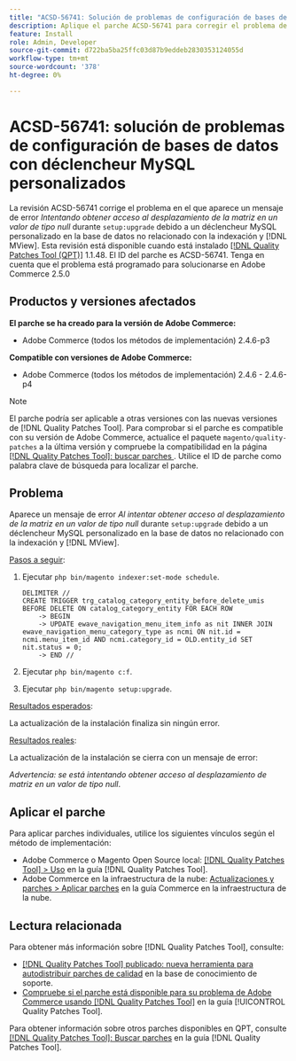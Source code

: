 ```yaml
---
title: "ACSD-56741: Solución de problemas de configuración de bases de datos con déclencheur MySQL personalizados"
description: Aplique el parche ACSD-56741 para corregir el problema de Adobe Commerce donde aparece un mensaje de error *Intentando acceder al desplazamiento de la matriz en el valor de tipo null* durante setup:upgrade debido a un déclencheur MySQL personalizado en la base de datos no relacionado con la indexación y  [!DNL MView].
feature: Install
role: Admin, Developer
source-git-commit: d722ba5ba25ffc03d87b9eddeb2830353124055d
workflow-type: tm+mt
source-wordcount: '378'
ht-degree: 0%

---
```


# ACSD-56741: solución de problemas de configuración de bases de datos con déclencheur MySQL personalizados

La revisión ACSD-56741 corrige el problema en el que aparece un mensaje de error *Intentando obtener acceso al desplazamiento de la matriz en un valor de tipo null* durante `setup:upgrade` debido a un déclencheur MySQL personalizado en la base de datos no relacionado con la indexación y [!DNL MView]. Esta revisión está disponible cuando está instalado [[!DNL Quality Patches Tool (QPT)]](https://experienceleague.adobe.com/en/docs/commerce-knowledge-base/kb/announcements/commerce-announcements/magento-quality-patches-released-new-tool-to-self-serve-quality-patches) 1.1.48. El ID del parche es ACSD-56741. Tenga en cuenta que el problema está programado para solucionarse en Adobe Commerce 2.5.0

## Productos y versiones afectados

**El parche se ha creado para la versión de Adobe Commerce:**

* Adobe Commerce (todos los métodos de implementación) 2.4.6-p3

**Compatible con versiones de Adobe Commerce:**

* Adobe Commerce (todos los métodos de implementación) 2.4.6 - 2.4.6-p4

>[!NOTE]
>
>El parche podría ser aplicable a otras versiones con las nuevas versiones de [!DNL Quality Patches Tool]. Para comprobar si el parche es compatible con su versión de Adobe Commerce, actualice el paquete `magento/quality-patches` a la última versión y compruebe la compatibilidad en la página [[!DNL Quality Patches Tool]: buscar parches ](https://experienceleague.adobe.com/tools/commerce-quality-patches/index.html). Utilice el ID de parche como palabra clave de búsqueda para localizar el parche.

## Problema

Aparece un mensaje de error *Al intentar obtener acceso al desplazamiento de la matriz en un valor de tipo null* durante `setup:upgrade` debido a un déclencheur MySQL personalizado en la base de datos no relacionado con la indexación y [!DNL MView].

<u>Pasos a seguir</u>:

1. Ejecutar `php bin/magento indexer:set-mode schedule`.

   ```
   DELIMITER //
   CREATE TRIGGER trg_catalog_category_entity_before_delete_umis BEFORE DELETE ON catalog_category_entity FOR EACH ROW
       -> BEGIN
       -> UPDATE ewave_navigation_menu_item_info as nit INNER JOIN ewave_navigation_menu_category_type as ncmi ON nit.id = ncmi.menu_item_id AND ncmi.category_id = OLD.entity_id SET nit.status = 0;
       -> END //
   ```

1. Ejecutar `php bin/magento c:f`.
1. Ejecutar `php bin/magento setup:upgrade`.

<u>Resultados esperados</u>:

La actualización de la instalación finaliza sin ningún error.

<u>Resultados reales</u>:

La actualización de la instalación se cierra con un mensaje de error:

*Advertencia: se está intentando obtener acceso al desplazamiento de matriz en un valor de tipo null*.

## Aplicar el parche

Para aplicar parches individuales, utilice los siguientes vínculos según el método de implementación:

* Adobe Commerce o Magento Open Source local: [[!DNL Quality Patches Tool] > Uso](https://experienceleague.adobe.com/docs/commerce-operations/tools/quality-patches-tool/usage.html) en la guía [!DNL Quality Patches Tool].
* Adobe Commerce en la infraestructura de la nube: [Actualizaciones y parches > Aplicar parches](https://experienceleague.adobe.com/docs/commerce-cloud-service/user-guide/develop/upgrade/apply-patches.html) en la guía Commerce en la infraestructura de la nube.

## Lectura relacionada

Para obtener más información sobre [!DNL Quality Patches Tool], consulte:

* [[!DNL Quality Patches Tool] publicado: nueva herramienta para autodistribuir parches de calidad](https://experienceleague.adobe.com/en/docs/commerce-knowledge-base/kb/announcements/commerce-announcements/magento-quality-patches-released-new-tool-to-self-serve-quality-patches) en la base de conocimiento de soporte.
* [Compruebe si el parche está disponible para su problema de Adobe Commerce usando [!DNL Quality Patches Tool]](/help/tools/quality-patches-tool/patches-available-in-qpt/check-patch-for-magento-issue-with-magento-quality-patches.md) en la guía [!UICONTROL Quality Patches Tool].


Para obtener información sobre otros parches disponibles en QPT, consulte [[!DNL Quality Patches Tool]: Buscar parches](https://experienceleague.adobe.com/tools/commerce-quality-patches/index.html) en la guía [!DNL Quality Patches Tool].
